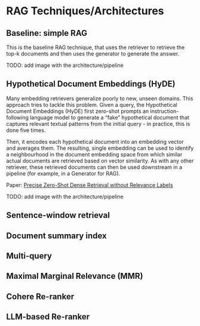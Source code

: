 # RAG Techniques/Architectures


## Baseline: simple RAG

This is the baseline RAG technique, that uses the retriever to retrieve the top-k documents and then uses 
the generator to generate the answer. 

TODO: add image with the architecture/pipeline

## Hypothetical Document Embeddings (HyDE)

Many embedding retrievers generalize poorly to new, unseen domains. This approach tries to tackle this problem. 
Given a query, the Hypothetical Document Embeddings (HyDE) first zero-shot prompts an instruction-following language model 
to generate a “fake” hypothetical document that captures relevant textual patterns from the initial query - 
in practice, this is done five times. 

Then, it encodes each hypothetical document into an embedding vector and averages them. The resulting, single embedding 
can be used to identify a neighbourhood in the document embedding space from which similar actual documents are 
retrieved based on vector similarity. As with any other retriever, these retrieved documents can then be used 
downstream in a pipeline (for example, in a Generator for RAG). 

Paper: [Precise Zero-Shot Dense Retrieval without Relevance Labels](https://aclanthology.org/2023.acl-long.99.pdf)

TODO: add image with the architecture/pipeline


## Sentence-window retrieval
## Document summary index
## Multi-query
## Maximal Marginal Relevance (MMR) 
## Cohere Re-ranker 
## LLM-based Re-ranker